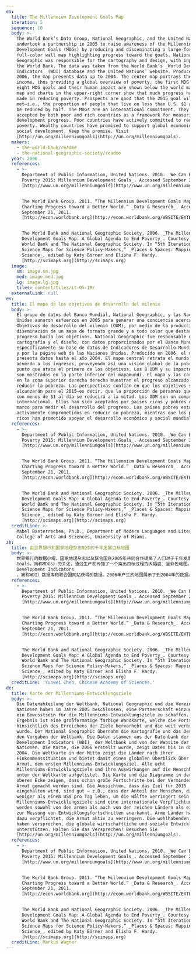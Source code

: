 ```yaml
---
en:
  title: The Millennium Development Goals Map
  iteration: 5
  sequence: 10
  body: >-
    The World Bank’s Data Group, National Geographic, and the United Nations
    undertook a partnership in 2005 to raise awareness of the Millennium
    Development Goals (MDGs) by producing and disseminating a large-format,
    full-color wall map highlighting progress toward the goals. National
    Geographic was responsible for the cartography and design, with input from
    the World Bank. The data was taken from the World Bank’s _World Development
    Indicators_ (WDI) database and the United Nations’ website. Produced in
    2006, the map presents data up to 2004. The center map portrays the world by
    income, thus providing a global overview of poverty, the first MDG. All
    eight MDG goals and their human impact are shown below the world map. The
    map and charts in the upper-right corner show that much progress has been
    made in reducing poverty. Prospects are good that the 2015 goal will be
    met—i.e., the proportion of people that live on less than U.S. $1 a day will
    be reduced by half. The MDGs are an international commitment. They have been
    accepted by both poor and rich countries as a framework for measuring
    development progress. Poor countries have actively committed to reducing
    poverty. Wealthy countries have promised to support global economic and
    social development. Keep the promise. Visit
    [http://un.org/millenniumgoals](http://un.org/millenniumgoals).
  makers:
    - the-world-bank/readme
    - the-national-geographic-society/readme
  year: 2006
  references:
    - >-
      Department of Public Information, United Nations. 2010. _We Can End
      Poverty 2015: Millennium Development Goals_. Accessed September 21, 2011.
      [http://www.un.org/millenniumgoals](http://www.un.org/millenniumgoals).


      The World Bank Group. 2011. “The Millennium Development Goals Map:
      Charting Progress toward a Better World.” _Data & Research_. Accessed
      September 21, 2011.
      [http://econ.worldbank.org](http://econ.worldbank.org/WBSITE/EXTERNAL/EXTDEC/0,,contentMDK:20637864~pagePK:64165401~piPK:64165026~theSitePK:469372,00.html).


      The World Bank and National Geographic Society. 2006. _The Millennium
      Development Goals Map: A Global Agenda to End Poverty_. Courtesy of The
      World Bank and The National Geographic Society. In “5th Iteration (2009):
      Science Maps for Science Policy-Makers,” _Places & Spaces: Mapping
      Science_, edited by Katy Börner and Elisha F. Hardy.
      [http://scimaps.org](http://scimaps.org)
  image:
    sm: image.sm.jpg
    med: image.med.jpg
    lg: image.lg.jpg
    tiles: content/tiles/it-05-10/
  externalLink: null
es:
  title: El mapa de los objetivos de desarrollo del milenio
  body: >-
    El grupo de datos del Banco Mundial, National Geographic, y las Naciones
    Unidas aunaron esfuerzos en 2005 para generar una conciencia acerca de los
    Objetivos de desarrollo del milenio (ODM), por medio de la producción y
    diseminación de un mapa de formato grande y a todo color que destacara el
    progreso hacia los objetivos. National Geographic fue responsable de la
    cartografía y el diseño, con datos proporcionados por el Banco Mundial,
    específicamente su base de datos de Indicadores de Desarrollo Mundial (IDM),
    y por la página web de las Naciones Unidas. Producido en 2006, el mapa
    presenta datos hasta el año 2004. El mapa central retrata el mundo de
    acuerdo a los ingresos, proveyendo así una visión global de la pobreza,
    punto que ataca el primero de los objetivos. Los 8 ODM y su impacto humano
    son mostrados en la parte inferior del mapamundi. El mapa y las cartografías
    en la zona superior derecha derecha muestran el progreso alcanzado en
    reducir la pobreza. Las perspectivas confían en que los objetivos se
    alcanzarán para el 2015—es decir, que la proporción de personas que viven
    con menos de $1 al día se reducirá a la mitad. Los ODM son un compromiso
    internacional. Ellos han sido aceptados por países ricos y pobres como un
    marco para medir el desarrollo del progreso. Los países pobres están
    activamente comprometidos en reducir su pobreza, mientras que los países
    ricos han prometido apoyar el desarrollo económico y social mundial.
  references:
    - >-
      Department of Public Information, United Nations. 2010. _We Can End
      Poverty 2015: Millennium Development Goals_. Accessed September 21, 2011.
      [http://www.un.org/millenniumgoals](http://www.un.org/millenniumgoals).


      The World Bank Group. 2011. “The Millennium Development Goals Map:
      Charting Progress toward a Better World.” _Data & Research_. Accessed
      September 21, 2011.
      [http://econ.worldbank.org](http://econ.worldbank.org/WBSITE/EXTERNAL/EXTDEC/0,,contentMDK:20637864~pagePK:64165401~piPK:64165026~theSitePK:469372,00.html).


      The World Bank and National Geographic Society. 2006. _The Millennium
      Development Goals Map: A Global Agenda to End Poverty_. Courtesy of The
      World Bank and The National Geographic Society. In “5th Iteration (2009):
      Science Maps for Science Policy-Makers,” _Places & Spaces: Mapping
      Science_, edited by Katy Börner and Elisha F. Hardy.
      [http://scimaps.org](http://scimaps.org)
  creditLine: >-
    Mabel Basterrechea, Ph.D., Department of Modern Languages and Literatures,
    College of Arts and Sciences, University of Miami.
zh:
  title: 由世界银行和国家地理杂志制作的千年发展目标地图
  body: >-
    世界银行的数据小组，国家地理杂志以及联合国在2005年共同合作提高了人们对于千年发展目标（Millennium Development
    Goals，简称MDGs）的关注，通过生产和传播了一个突出目标过程的大幅度、全彩色地图。国家地理对制图和设计负责，世界银行对其投入。从世界银行的世界发展指标（World
    Development Indicators
    ，简称WDI）数据库和联合国网站获得的数据。2006年产生的地图展示了到2004年的数据。通过收入描绘了地图的中心部分，因而提供了一个全球贫困程度概览，这也是第一个MDG。所有8个MDG目标和他们对人类影响力如世界下面的地图所示。右上方角落的地图和表格展示了为减少贫困所做的努力。2例如2015年目标——将少于美国一天1美元的人口比例将减少一半——该目标即将实现。MDGs是一个国际承诺。富有和贫困国家接受MDGs作为衡量发展进步的一个框架。贫困国家积极致力于消除贫困。富有国家已经承诺支持全球经济社会发展。信守承诺。请访问http://un.org/millenniumgoals。
  references:
    - >-
      Department of Public Information, United Nations. 2010. _We Can End
      Poverty 2015: Millennium Development Goals_. Accessed September 21, 2011.
      [http://www.un.org/millenniumgoals](http://www.un.org/millenniumgoals).


      The World Bank Group. 2011. “The Millennium Development Goals Map:
      Charting Progress toward a Better World.” _Data & Research_. Accessed
      September 21, 2011.
      [http://econ.worldbank.org](http://econ.worldbank.org/WBSITE/EXTERNAL/EXTDEC/0,,contentMDK:20637864~pagePK:64165401~piPK:64165026~theSitePK:469372,00.html).


      The World Bank and National Geographic Society. 2006. _The Millennium
      Development Goals Map: A Global Agenda to End Poverty_. Courtesy of The
      World Bank and The National Geographic Society. In “5th Iteration (2009):
      Science Maps for Science Policy-Makers,” _Places & Spaces: Mapping
      Science_, edited by Katy Börner and Elisha F. Hardy.
      [http://scimaps.org](http://scimaps.org)
  creditLine: 'Yunwei Chen, Chinese Academy of Sciences.'
de:
  title: Karte der Millenniums-Entwicklungsziele
  body: >-
    Die Datenabteilung der Weltbank, National Geographic und die Vereinten
    Nationen haben im Jahre 2005 beschlossen, eine Partnerschaft einzugehen, um
    ein Bewusstsein für die Millenniums-Entwicklungsziele zu schaffen. Das
    Ergebnis ist eine großformatige farbige Wandkarte, welche die Fortschritte
    hinsichtlich des Erreichens der Ziele hervorhebt und die weit verbreitet
    wurde. Der National Geographic übernahm die Kartografie und das Design nach
    den Vorgaben der Weltbank. Die Daten stammen aus der Datenbank der _World
    Development Indicators (WDI)_ der Weltbank und von der Website der Vereinten
    Nationen. Die Karte, die 2006 erstellt wurde, zeigt Daten bis in das Jahr
    2004. Die Weltkarte in der Mitte zeigt die Länder nach ihrer
    Einkommenssituation und bietet damit einen globalen Überblick über die
    Armut, dem ersten Millenniums-Entwicklungsziel. Alle acht
    Millenniums-Entwicklungsziele und ihre Auswirkungen auf die Menschheit sind
    unter der Weltkarte aufgelistet. Die Karte und die Diagramme in der rechten
    oberen Ecke zeigen, dass schon große Fortschritte bei der Verminderung der
    Armut gemacht worden sind. Die Aussichten, dass das Ziel für 2015
    eingehalten wird, sind gut – z.B., dass der Anteil der Menschen, die von
    weniger als einem US$ pro Tag leben, um die Hälfte verringert sein wird. Die
    Millenniums-Entwicklungsziele sind eine internationale Verpflichtung. Sie
    werden sowohl von den armen als auch von den reichen Ländern als ein System
    zur Messung von Entwicklungsfortschritten anerkannt. Arme Länder haben sich
    dazu verpflichtet, die Armut aktiv zu verringern. Die wohlhabenden Länder
    haben versprochen, die globale wirtschaftliche und soziale Entwicklung zu
    unterstützen. Halten Sie das Versprechen! Besuchen Sie
    [http://un.org/millenniumgoals](http://un.org/millenniumgoals).
  references:
    - >-
      Department of Public Information, United Nations. 2010. _We Can End
      Poverty 2015: Millennium Development Goals_. Accessed September 21, 2011.
      [http://www.un.org/millenniumgoals](http://www.un.org/millenniumgoals).


      The World Bank Group. 2011. “The Millennium Development Goals Map:
      Charting Progress toward a Better World.” _Data & Research_. Accessed
      September 21, 2011.
      [http://econ.worldbank.org](http://econ.worldbank.org/WBSITE/EXTERNAL/EXTDEC/0,,contentMDK:20637864~pagePK:64165401~piPK:64165026~theSitePK:469372,00.html).


      The World Bank and National Geographic Society. 2006. _The Millennium
      Development Goals Map: A Global Agenda to End Poverty_. Courtesy of The
      World Bank and The National Geographic Society. In “5th Iteration (2009):
      Science Maps for Science Policy-Makers,” _Places & Spaces: Mapping
      Science_, edited by Katy Börner and Elisha F. Hardy.
      [http://scimaps.org](http://scimaps.org)
  creditLine: Markus Wagner
---
```

